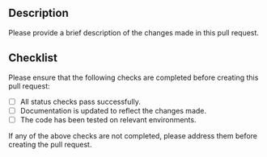 ## Description
Please provide a brief description of the changes made in this pull request.

## Checklist
Please ensure that the following checks are completed before creating this pull request:

- [ ] All status checks pass successfully.
- [ ] Documentation is updated to reflect the changes made.
- [ ] The code has been tested on relevant environments.

If any of the above checks are not completed, please address them before creating the pull request.